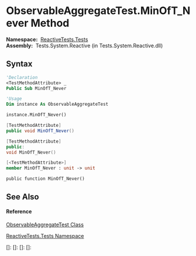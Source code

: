 # ObservableAggregateTest.MinOfT\_Never Method

**Namespace:**  [ReactiveTests.Tests](ReactiveTests.Tests\ReactiveTests.Tests.md)  
**Assembly:**  Tests.System.Reactive (in Tests.System.Reactive.dll)

## Syntax

```vb
'Declaration
<TestMethodAttribute> _
Public Sub MinOfT_Never
```

```vb
'Usage
Dim instance As ObservableAggregateTest

instance.MinOfT_Never()
```

```csharp
[TestMethodAttribute]
public void MinOfT_Never()
```

```c++
[TestMethodAttribute]
public:
void MinOfT_Never()
```

```fsharp
[<TestMethodAttribute>]
member MinOfT_Never : unit -> unit 
```

```jscript
public function MinOfT_Never()
```

## See Also

#### Reference

[ObservableAggregateTest Class](ObservableAggregateTest\ObservableAggregateTest.md)

[ReactiveTests.Tests Namespace](ReactiveTests.Tests\ReactiveTests.Tests.md)

[]: 
[]: 
[]: 
[]: 